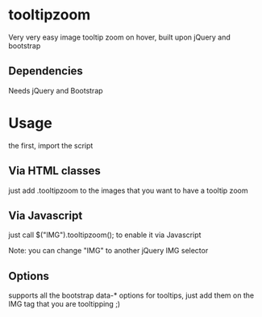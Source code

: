 # tooltipzoom
Very very easy image tooltip zoom on hover, built upon jQuery and bootstrap

## Dependencies
Needs jQuery and Bootstrap

# Usage
the first, import the script

## Via HTML classes
just add .tooltipzoom to the images that you want to have a tooltip zoom

## Via Javascript
just call $("IMG").tooltipzoom(); to enable it via Javascript

Note: you can change "IMG" to another jQuery IMG selector

## Options
supports all the bootstrap data-* options for tooltips, just add them on the IMG tag that you are tooltipping ;)
